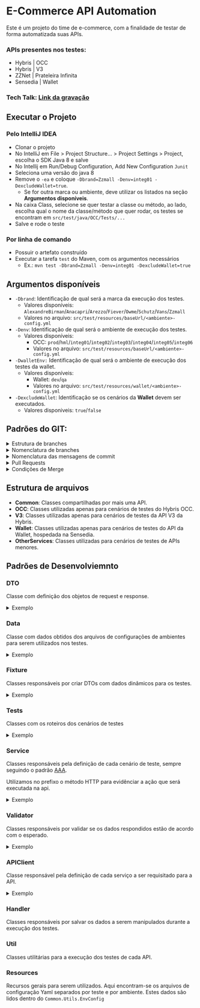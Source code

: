 # E-Commerce API Automation
Este é um projeto do time de e-commerce, com a finalidade de testar de forma automatizada suas APIs.

### APIs presentes nos testes:
- Hybris | OCC
- Hybris | V3
- ZZNet | Prateleira Infinita
- Sensedia | Wallet

### Tech Talk: [Link da gravação](https://drive.google.com/file/d/1tx1_DGb73UWVVXTHeUa1qL0hNmmgUIDy/view)

## Executar o Projeto

### Pelo IntelliJ IDEA
- Clonar o projeto
- No IntelliJ em File > Project Structure... > Project Settings > Project, escolha o SDK Java 8 e salve 
- No Intellij em Run/Debug Configuration, Add New Configuration `Junit`
- Seleciona uma versão do java 8
- Remove o `-ea` e coloque `-Dbrand=Zzmall -Denv=integ01 -DexcludeWallet=true`.
  - Se for outra marca ou ambiente, deve utilizar os listados na seção **Argumentos disponíveis**.
- Na caixa Class, selecione se quer testar a classe ou método, ao lado, escolha qual o nome da classe/método que quer rodar, os testes se encontram em `src/test/java/OCC/Tests/...`
- Salve e rode o teste

### Por linha de comando
- Possuir o artefato construído
- Executar a tarefa `test` do Maven, com os argumentos necessários
  - Ex.: `mvn test -Dbrand=Zzmall -Denv=integ01 -DexcludeWallet=true`

## Argumentos disponíveis

- `-Dbrand`: Identificação de qual será a marca da execução dos testes.
  - Valores disponíveis: `AlexandreBirman`/`Anacapri`/`Arezzo`/`Fiever`/`Owme`/`Schutz`/`Vans`/`Zzmall`
  - Valores no arquivo: `src/test/resources/baseUrl/<ambiente>-config.yml`
- `-Denv`: Identificação de qual será o ambiente de execução dos testes.
  - Valores disponíveis: 
    - OCC: `prod`/`hml`/`integ01`/`integ02`/`integ03`/`integ04`/`integ05`/`integ06`
    - Valores no arquivo: `src/test/resources/baseUrl/<ambiente>-config.yml`
- `-DwalletEnv:` Identificação de qual será o ambiente de execução dos testes da wallet.
  - Valores disponíveis:
    - Wallet: `dev`/`qa`
    - Valores no arquivo: `src/test/resources/wallet/<ambiente>-config.yml`
- `-DexcludeWallet`: Identificação se os cenários da **Wallet** devem ser executados.
  - Valores disponiveis: `true`/`false`

## Padrões do GIT:
<details>
  <summary>Estrutura de branches</summary>

```   
 main
  |
  |
  |_____ develop -> branch com o código que reflete o produto em atual desenvolvimento
          |
          |
          |_______ feat/login -> branch de uma nova feature que será mergeada para a dev
          |
          |
          |_______ fix/home-alignment -> branch de uma correção que será mergeada para a dev
          |
          |
          |_______ refactor/user-state -> branch de um refactor que será mergeado para a dev
          |
          |
          |_______ docs/define-git-default -> branch de uma inclusão de documentação que será mergeado na dev
          |
          |
          |_______ revert/login -> branch de um código que foi implementado recentemente e terá que voltar ao seu estado anterior
```
Sendo assim para criar uma nova feature, corrigir um bug ou fazer um refactor
você sempre abrirá uma nova branch a partir da `develop`.
```
git checkout develop
git pull
git checkout -b <nome_da_sua_branch>
```

</details>

<details>
  <summary>Nomenclatura de branches</summary>

Para criar um nova branch devemos seguir alguns padrões para preservar uma boa organização do repositório.
O nome da sua branch sempre será composto por duas seções principais separados por uma `/`. São elas:

**O tipo de tarefa feita na branch:**
- **feat**: Nova feature
- **fix**: Correção de bug
- **refactor**: Mudanças no código que não são nem correção de bug nem novas features
- **docs**: Inclusão ou mudanças na documentação
- **revert**: Quando uma implementação recente precisa ser retornada ao seu estado anterior

**O que está sendo feito na branch:**

Nessa parte iremos ser um pouco mais específicos, que tipo de `feat`, `fix`,`refactor`, `docs` ou `revert` vocês está fazendo?
Digamos que eu esteja fazendo a feature de login do usuário.
Sendo assim, posso criar uma branch nomeada `feat/user-login`, tente ser objetivo e claro ao pensar neste nome.
Outro ponto importante é que: nomes compostos devem ser sempre separados por `-` mantendo todas as letras em lowercase
e sempre utilizando a lingua inglesa.

</details>

<details>
  <summary>Nomenclatura das mensagens de commit</summary>

Da mesma forma que as novas branches, as mensagens de commit também devem seguir um padrão predefinido.
Todas elas devem conter um dos seguintes prefixos: `feat`,`fix`,`refactor`,`docs`, `revert`.

- `feat`: Implementação de uma nova feature
- `fix`: Correção de um bug
- `refactor`: Mudanças no código que não são nem correção de bug nem novas features, normalmente mudanças relacionadas a estrutura do código
- `docs`: Adições ou mudanças na documentação
- `revert`: Quando algo que foi feito recentemente dentro da branch estiver sendo revertido para o seu estado anterior

Após o prefixo seguido de `:` devemos detalhar melhor o que exatamente foi feito nos arquivos que estão sendo `commitados`.
Seguindo o mesmo exemplo dado anteriormente, digamos que eu tenha feito a parte de chamar o endpoint de autenticação para buscar o `accessToken` e o `refreshToken`.
A mensagem de commit poderia ser algo como: `Feat: Request access and refresh tokens`.

**Boas práticas:**
- Escrever mensagens de commit curtas com no máximo 50 caracteres
- Escrever as mensagens sempre em inglês
- Evitar muitas abreviações

</details>

<details>
  <summary>Pull Requests</summary>

Nessa etapa teremos que seguir algumas regras e padrões, conforme abaixo.

**Título:**

O título deve ser o nome da branch na qual você estava trabalhando no formato literal, `Feat: Nome da branch de forma literal`,
pois dessa forma as mensagens de merge no histórico do git ficam limpas e claras.

Exemplo no histórico: `Merged PR 1085: Feat: Change wallet services methods name`.

**Descrição:**

Aqui você colocará o objetivo daquele PR, detalhes sobre as modificações feitas e pontos de atenção, caso existam,
que devem ser observados durante o code review.

**Reviewers:**

Solicite o review de todos os membros que atuam no projeto da automação de api.

**Work items to link:**

Nesse campo do pull request você deve vincular a task relacionada.

</details>

<details>
  <summary>Condições de Merge</summary>

Um PR poderá ser mergeado após ter pelo menos 2 approves e nenhum `change request` ou comentários não resolvidos.
Qualquer um pode fazer o merge desde que o PR atenda esses critérios.

</details>

## Estrutura de arquivos

- **Common**: Classes compartilhadas por mais uma API.
- **OCC**: Classes utilizadas apenas para cenários de testes do Hybris OCC.
- **V3**: Classes utilizadas apenas para cenários de testes da API V3 da Hybris.
- **Wallet**: Classes utilizadas apenas para cenários de testes do API da Wallet, hospedada na Sensedia.
- **OtherServices**: Classes utilizadas para cenários de testes de APIs menores.

## Padrões de Desenvolviemnto

### DTO
Classe com definição dos objetos de request e response.
<details>
  <summary>Exemplo</summary>

   ```
public class ClassName[Request/Response]DTO extends AbstractDTO<ClassName[Request/Response]DTO> {

	private String attribute;
	private ClassNameChild[Request/Response]DTO childAttribute;

	public String getAttribute() {
		return attribute;
	}

	public void setAttribute(String attribute) {
		this.attribute = attribute;
	}

	public String getChildAttribute() {
		return childAttribute;
	}

	public void setChildAttribute(String childAttribute) {
		this.childAttribute = childAttribute;
	}
}
   ```
</details>

### Data
Classe com dados obtidos dos arquivos de configurações de ambientes para serem utilizados nos testes. 
<details>
  <summary>Exemplo</summary>

   ```
public class OCCDataTest {

	public static List<String> getProducts(String type) {
		return getConfigValueList(getConfigMappedProducts(), type, getBrand(), "sku");
	}

	public static String getProductPadrao() {
		return getProducts("Padrao").get(0).concat("-36");
	}

	public static String getProductSellerExterno() {
		return getProducts("SellerExterno").get(0).concat("-36");
	}

	public static String getBaseUrl(boolean auth) {
		if (auth) {
			return getConfigValue(getConfigMappedBaseUrl(), getBrand(), "url");
		}
		return getConfigValue(getConfigMappedBaseUrl(), getBrand(), "url") + URL_COMPLEMENT();
	}

	public static String getUser(String user) {
		return getConfigValue(getMappedUsers(), user);
	}

}
   ```
</details>

### Fixture
Classes responsáveis por criar DTOs com dados dinâmicos para os testes.
<details>
  <summary>Exemplo</summary>

   ```
public class ClassNameRequestDTOFixture {

	private ClassNameRequestDTO classNameDTO;

	private ClassNameRequestDTOFixture() {
		classNameDTO = new ClassNameRequestDTO();
		classNameDTO.setAttributo(RandomStringUtils.randomNumeric(6));
		classNameDTO.setChildAttribute(ClassNameChildDTOFixture.get().build());
	}

  public static ClassNameRequestDTOFixture get() {
		return new ClassNameRequestDTOFixture();
	}
	
    public ClassNameRequestDTO build() {
		return classNameDTO;
	}
	
	private ClassNameRequestDTOFixture random() {
		return this
		.withChildAttributeSomeValue()
		.withAttributeSomeValue()
	
	public static ClassNameRequestDTOFixture getRandom() {
		return ClassNameRequestDTOFixture.get().random();
	}

	public ClassNameRequestDTOFixture withAttributeSomeValue() {
		classNameDTO.setAttribute(someValue);
		return this;
	}
	
	public ClassNameRequestDTOFixture withChildAttributeSomeValue() {
		classNameDTO.setChildAttribute(someValue);
		return this;
	}
}
   ```
</details>

### Tests
Classes com os roteiros dos cenários de testes
<details>
  <summary>Exemplo</summary>

   ```
public class ClassNameTest {

	@BeforeEach
	public void init() {
		Utils.init();
	}

	@Test
	public void [post/get/...]SomeTest() {
		ClassName01Service.[post/get/...]SomeTest();
		ClassName02Service.[post/get/...]SomeTest();
	}
}
   ```
</details>

### Service
Classes responsáveis pela definição de cada cenário de teste, sempre seguindo o padrão [AAA](https://medium.com/@alamonunes/teste-unit%C3%A1rio-e-o-padr%C3%A3o-aaa-arrange-act-assert-cb81d587368a).

Utilizamos no prefixo o método HTTP para evidênciar a ação que será executada na api.
<details>
  <summary>Exemplo</summary>

   ```
public class ClassNameService {

	public static void postSomeTest() {
		ClassNameDTO classNameDTO = new ClassNameDTOFixture().withAttributeSomeValue().build();

		Response response = APIClient.postSomeRequest(classNameDTO);

		List<Validator> validators = Arrays.asList(new StatusCodeValidator(), new Some01Validator(), new Some02Validator());
		validators.stream().forEach(validator -> validator.validate(response));
	}
	
	public static void postSomeTestWithHandleValues() {
		ClassNameDTO classNameDTO = new ClassNameDTOFixture().withAttributeSomeValue().build();

		Response response = APIClient.postSomeRequest(classNameDTO);

		List<Validator> validators = Arrays.asList(new StatusCodeValidator(), new Some01Validator(), new Some02Validator());
		validators.stream().forEach(validator -> validator.validate(response));
		
		handleSomeValue(classNameDTO, response);
	}
}
   ```
</details>

### Validator
Classes responsáveis por validar se os dados respondidos estão de acordo com o esperado.
<details>
  <summary>Exemplo</summary>

   ```
import static org.junit.jupiter.api.Assertions.*;

public class SomeValidator implements Validator {

	@Override
	public boolean validate(Response response) {
		ClassNameDTO classNameDTO = new ClassNameDTO().fromJsonString(response.getBody().asString());

		assertNotNull(classNameDTO.getAttribute());
		assertEquals(someValue, classNameDTO.getAttribute());

		return true;
	}
}
   ```
</details>

### APIClient
Classe responsável pela definição de cada serviço a ser requisitado para a API.
<details>
  <summary>Exemplo</summary>

   ```
public class APIClient {

    public static Response postSomeRequest(ClassNameRequestDTO requestDTO) {
        RestAssured.baseURI = Utils.getBaseUrl();

        RequestSpecification request = RestAssured.given();
        request.contentType(ContentType.JSON);
        request.header("Authorization", "Bearer " + Utils.getAccessToken());
        request.header("Cookie",Utils.getCookies());

        request.body(requestDTO.toJson().toString());

        Response response = request.post("/arezzocoocc/v2/" + Utils.getSiteUid() + "/something/something");
        response.getBody().print();

        Utils.setCookies(response.getCookies());

        return response;
    }
    
    public static Response getSomeRequest(ClassNameRequestDTO requestDTO) {
        RestAssured.baseURI = Utils.getBaseUrl();

        RequestSpecification request = RestAssured.given();
        request.contentType(ContentType.JSON);
        request.header("Authorization", "Bearer " + Utils.getAccessToken());
        request.header("Cookie",Utils.getCookies());

        request.queryParams(requestDTO.toMap());

        Response response = request.get("/arezzocoocc/v2/" + Utils.getSiteUid() + "/something/something");
        response.getBody().print();

        Utils.setCookies(response.getCookies());

        return response;
    }
}
   ```
</details>

### Handler
Classes responsáveis por salvar os dados a serem manipulados durante a execução dos testes.

### Util
Classes utilitárias para a execução dos testes de cada API.

### Resources
Recursos gerais para serem utilizados. Aqui encontram-se os arquivos de configuração Yaml separados por teste e por ambiente. Estes dados são lidos dentro do `Common.Utils.EnvConfig`
